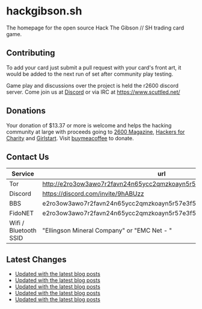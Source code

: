 # hackgibson.sh
The homepage for the open source Hack The Gibson // SH trading card game.


## Contributing

To add your card just submit a pull request with your card's front art, it would be added to the next run of set after community play testing.

Game play and discussions over the project is held the r2600 discord server. Come join us at [Discord](https://discord.com/invite/9hABUzz) or via IRC at https://www.scuttled.net/


## Donations

Your donation of $13.37 or more is welcome and helps the hacking community at large with proceeds going to [2600 Magazine](https://2600.com/), [Hackers for Charity](https://hackersforcharity.org) and [Girlstart](https://girlstart.org).  Visit [buymeacoffee](https://www.buymeacoffee.com/hackgibson.sh) to donate.


## Contact Us

Service | url
-|-
Tor | http://e2ro3ow3awo7r2favn24n65ycc2qmzkoayn5r57e3f56nvjwdcgg32ad.onion
Discord | https://discord.com/invite/9hABUzz
BBS | e2ro3ow3awo7r2favn24n65ycc2qmzkoayn5r57e3f56nvjwdcgg32ad.onion:23
FidoNET | e2ro3ow3awo7r2favn24n65ycc2qmzkoayn5r57e3f56nvjwdcgg32ad.onion:24554
Wifi / Bluetooth SSID | "Ellingson Mineral Company" or "EMC Net - <fidonet address>"

## Latest Changes
<!-- BLOG-POST-LIST:START -->
- [Updated with the latest blog posts](https://github.com/DFW2600/hackgibson.sh/commit/9a4567f89946ec8a0394f9ffda4cb35a79c8a6ae)
- [Updated with the latest blog posts](https://github.com/DFW2600/hackgibson.sh/commit/2e61472cb4ff435637d5c23c8a4f5e2764faf540)
- [Updated with the latest blog posts](https://github.com/DFW2600/hackgibson.sh/commit/698a8ba29164adf8db633bf1bfb7f50f2532a450)
- [Updated with the latest blog posts](https://github.com/DFW2600/hackgibson.sh/commit/8fe5cc2bb111ddd788a9bb868669634ace8e3805)
- [Updated with the latest blog posts](https://github.com/DFW2600/hackgibson.sh/commit/33e3ad43d08d604521c9e4381f509a00a0653393)
<!-- BLOG-POST-LIST:END -->
